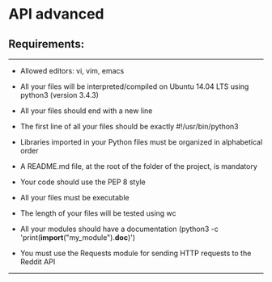 # API advanced

## Requirements:
---

 * Allowed editors: vi, vim, emacs

 * All your files will be interpreted/compiled on Ubuntu 14.04 LTS using python3 (version 3.4.3)

 * All your files should end with a new line

 * The first line of all your files should be exactly #!/usr/bin/python3

 * Libraries imported in your Python files must be organized in alphabetical order

 * A README.md file, at the root of the folder of the project, is mandatory

 * Your code should use the PEP 8 style

 * All your files must be executable

 * The length of your files will be tested using wc

 * All your modules should have a documentation (python3 -c 'print(__import__("my_module").__doc__)')

 * You must use the Requests module for sending HTTP requests to the Reddit API
---
